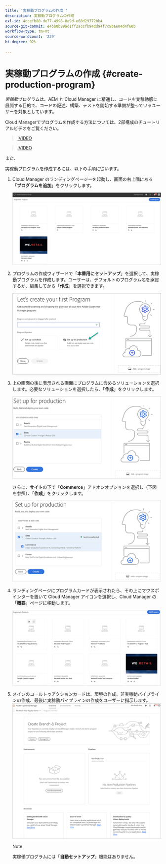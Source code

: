 ```yaml
---
title: '実稼動プログラムの作成 '
description: 実稼動プログラムの作成
exl-id: 4ccefb80-de77-4998-8a9d-e68d29772bb4
source-git-commit: e4bb8b99ad1ff2accfb94dd94f7c9bae04d4f60b
workflow-type: tm+mt
source-wordcount: '229'
ht-degree: 92%

---
```


# 実稼動プログラムの作成 {#create-production-program}

*実稼動*&#x200B;プログラムは、AEM と Cloud Manager に精通し、コードを実稼動版に展開する目的で、コードの記述、構築、テストを開始する準備が整っているユーザーを対象としています。

Cloud Managerでプログラムを作成する方法については、2部構成のチュートリアルビデオをご覧ください。

>[!VIDEO](https://video.tv.adobe.com/v/334953)

>[!VIDEO](https://video.tv.adobe.com/v/334954)

また、

実稼動プログラムを作成するには、以下の手順に従います。

1. Cloud Manager のランディングページーを起動し、画面の右上隅にある「**プログラムを追加**」をクリックします。

   ![](assets/first_timelogin1.png)


1. プログラムの作成ウィザードで「**本番用にセットアップ**」を選択して、実稼動プログラムを作成します。ユーザーは、デフォルトのプログラム名を承認するか、編集してから「**作成**」を選択できます。

   ![](assets/create-prod1.png)

1. 上の画面の後に表示される画面にプログラムに含めるソリューションを選択します。必要なソリューションを選択したら、「**作成**」をクリックします。


   ![](assets/setup-prod-select.png)

   さらに、**サイト**&#x200B;の下で「**Commerce**」アドオンオプションを選択し（下図を参照）、「**作成**」をクリックします。

   ![](assets/setup-prod-commerce.png)

1. ランディングページにプログラムカードが表示されたら、その上にマウスポインターを置いて Cloud Manager アイコンを選択し、Cloud Manager の「**概要**」ページに移動します。

   ![](assets/set-up-prod4.png)

1. メインのコールトゥアクションカードは、環境の作成、非実稼動パイプラインの作成、最後に実稼動パイプラインの作成をユーザーに指示します。
   ![](assets/set-up-prod5.png)


   >[!NOTE]
   >実稼働プログラムには「**自動セットアップ**」機能はありません。
